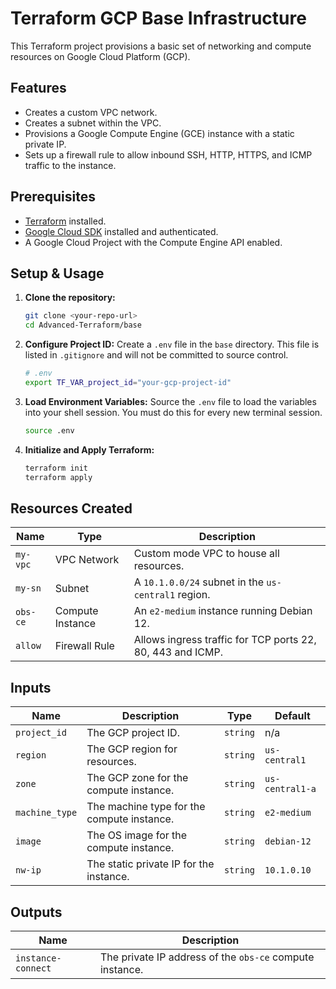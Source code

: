 # Terraform GCP Base Infrastructure

This Terraform project provisions a basic set of networking and compute resources on Google Cloud Platform (GCP).

## Features

*   Creates a custom VPC network.
*   Creates a subnet within the VPC.
*   Provisions a Google Compute Engine (GCE) instance with a static private IP.
*   Sets up a firewall rule to allow inbound SSH, HTTP, HTTPS, and ICMP traffic to the instance.

## Prerequisites

*   [Terraform](https://learn.hashicorp.com/tutorials/terraform/install-cli) installed.
*   [Google Cloud SDK](https://cloud.google.com/sdk/docs/install) installed and authenticated.
*   A Google Cloud Project with the Compute Engine API enabled.

## Setup & Usage

1.  **Clone the repository:**
    ```sh
    git clone <your-repo-url>
    cd Advanced-Terraform/base
    ```

2.  **Configure Project ID:**
    Create a `.env` file in the `base` directory. This file is listed in `.gitignore` and will not be committed to source control.
    ```bash
    # .env
    export TF_VAR_project_id="your-gcp-project-id"
    ```

3.  **Load Environment Variables:**
    Source the `.env` file to load the variables into your shell session. You must do this for every new terminal session.
    ```sh
    source .env
    ```

4.  **Initialize and Apply Terraform:**
    ```sh
    terraform init
    terraform apply
    ```

## Resources Created

| Name | Type | Description |
|---|---|---|
| `my-vpc` | VPC Network | Custom mode VPC to house all resources. |
| `my-sn` | Subnet | A `10.1.0.0/24` subnet in the `us-central1` region. |
| `obs-ce` | Compute Instance | An `e2-medium` instance running Debian 12. |
| `allow` | Firewall Rule | Allows ingress traffic for TCP ports 22, 80, 443 and ICMP. |

## Inputs

| Name | Description | Type | Default |
|---|---|---|---|
| `project_id` | The GCP project ID. | `string` | n/a |
| `region` | The GCP region for resources. | `string` | `us-central1` |
| `zone` | The GCP zone for the compute instance. | `string` | `us-central1-a` |
| `machine_type` | The machine type for the compute instance. | `string` | `e2-medium` |
| `image` | The OS image for the compute instance. | `string` | `debian-12` |
| `nw-ip` | The static private IP for the instance. | `string` | `10.1.0.10` |

## Outputs

| Name | Description |
|---|---|
| `instance-connect` | The private IP address of the `obs-ce` compute instance. |